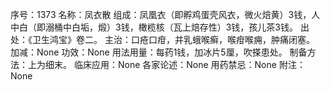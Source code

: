 序号：1373
名称：凤衣散
组成：凤凰衣（即孵鸡蛋壳风衣，微火焙黄）3钱，人中白（即溺桶中白垢，煅）3钱，橄榄核（瓦上焙存性）3钱，孩儿茶3钱。
出处：《卫生鸿宝》卷二。
主治：口疮口疳，并乳蛾喉癣，喉疳喉痈，肿痛闭塞。
加减：None
功效：None
用法用量：每药1钱，加冰片5厘，吹搽患处。
制备方法：上为细末。
临床应用：None
各家论述：None
用药禁忌：None
附注：None
